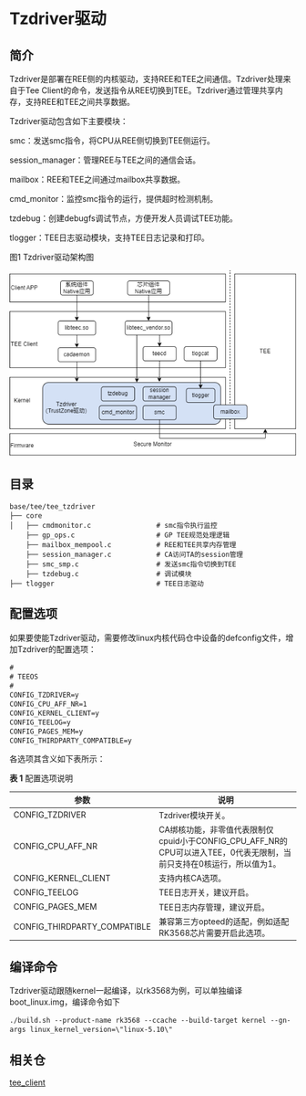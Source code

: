 # Tzdriver驱动

## 简介

Tzdriver是部署在REE侧的内核驱动，支持REE和TEE之间通信。Tzdriver处理来自于Tee Client的命令，发送指令从REE切换到TEE。Tzdriver通过管理共享内存，支持REE和TEE之间共享数据。

Tzdriver驱动包含如下主要模块：

smc：发送smc指令，将CPU从REE侧切换到TEE侧运行。

session_manager：管理REE与TEE之间的通信会话。

mailbox：REE和TEE之间通过mailbox共享数据。

cmd_monitor：监控smc指令的运行，提供超时检测机制。

tzdebug：创建debugfs调试节点，方便开发人员调试TEE功能。

tlogger：TEE日志驱动模块，支持TEE日志记录和打印。

图1 Tzdriver驱动架构图

![](figures/tzdriver.drawio.png)

## 目录

```
base/tee/tee_tzdriver
├── core
│   ├── cmdmonitor.c                # smc指令执行监控
    ├── gp_ops.c                    # GP TEE规范处理逻辑
    ├── mailbox_mempool.c           # REE和TEE共享内存管理
    ├── session_manager.c           # CA访问TA的session管理
    ├── smc_smp.c                   # 发送smc指令切换到TEE
    ├── tzdebug.c                   # 调试模块
├── tlogger                         # TEE日志驱动
```

## 配置选项

如果要使能Tzdriver驱动，需要修改linux内核代码仓中设备的defconfig文件，增加Tzdriver的配置选项：

```
#
# TEEOS
#
CONFIG_TZDRIVER=y
CONFIG_CPU_AFF_NR=1
CONFIG_KERNEL_CLIENT=y
CONFIG_TEELOG=y
CONFIG_PAGES_MEM=y
CONFIG_THIRDPARTY_COMPATIBLE=y
```

各选项其含义如下表所示：

**表 1** 配置选项说明

| 参数                         | 说明                                                         |
| ---------------------------- | ------------------------------------------------------------ |
| CONFIG_TZDRIVER              | Tzdriver模块开关。                                             |
| CONFIG_CPU_AFF_NR            | CA绑核功能，非零值代表限制仅cpuid小于CONFIG_CPU_AFF_NR的CPU可以进入TEE，0代表无限制，当前只支持在0核运行，所以值为1。 |
| CONFIG_KERNEL_CLIENT         | 支持内核CA选项。                                               |
| CONFIG_TEELOG                | TEE日志开关，建议开启。                                    |
| CONFIG_PAGES_MEM             | TEE日志内存管理，建议开启。                                |
| CONFIG_THIRDPARTY_COMPATIBLE | 兼容第三方opteed的适配，例如适配RK3568芯片需要开启此选项。     |

## 编译命令

Tzdriver驱动跟随kernel一起编译，以rk3568为例，可以单独编译boot_linux.img，编译命令如下

```
./build.sh --product-name rk3568 --ccache --build-target kernel --gn-args linux_kernel_version=\"linux-5.10\"
```

## 相关仓

[tee_client](https://gitee.com/openharmony-sig/tee_tee_client)

